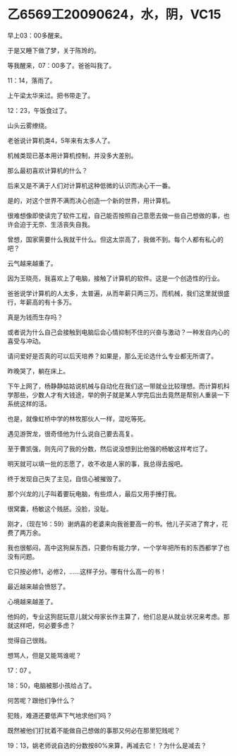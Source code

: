 # 乙6569工20090624，水，阴，VC15

早上03：00多醒来。

于是又睡下做了梦，关于陈玲的。

等我醒来，07：00多了。爸爸叫我了。

11：14，落雨了。

上午梁太华来过。把书带走了。

12：23，午饭食过了。

山头云雾缭绕。

老爸说计算机类4，5年来有太多人了。

机械类现已基本用计算机控制，并没多大差别。

那么最初喜欢计算机的什么？

后来又是不满于人们对计算机这种低微的认识而决心干一番。

是的，对这个世界不满而决心创造一个新的世界，用计算机。

很难想像即使读完了软件工程，自己能否按照自己意愿去做一些自己想做的事，也许会迫于无奈、生活丧失自我。

曾想，国家需要什么我就干什么。但这太崇高了，我做不到。每个人都有私心的吧？

云气越来越重了。

因为王晓亮，我喜欢上了电脑，接触了计算机的软件。这是一个创造性的行业。

爸爸说学计算机的人太多，太普遍，从而年薪只两三万。而机械，我们这里就很盛行，年薪高的有十多万。

真是为钱而生存吗？

或者说为什么自己会接触到电脑后会心情抑制不住的兴奋与激动？一种发自内心的喜受与冲动。

请问爱好是否真的可以后天培养？如果是，那么无论选什么专业都无所谓了。

昨晚哭了，躺在床上。

下午上网了，杨静静姑姑说机械与自动化在我们这一带就业比较理想。而计算机科学那些，少数人才有大钱途，举的例子就是某人学完后出去竟然是帮别人重装一下系统这样的活。

也是，就像虹桥中学的林牧那伙人一样，混吃等死。

遇见游贺龙，很奇怪他为什么说自己要去高复。

至于曹凯强，则先问了我的分数，然后说没想到比他强的杨敏这样考烂了。

明天就可以填一批的志愿了，收不收是人家的事，我总得去报吧。

终于发现自己失了主见，自信心被摧毁了。

那个兴龙的儿子叫着要玩电脑，有些烦人，最后又用手捶打我。

很窝囊，杨敏这个贱胚。没脸，没耻。

刚才，（现在16：59）谢炳喜的老婆来向我爸要高一的书。他儿子买进了育才，花费了两万余。

我也很郁闷，高中这狗屎东西，只要你有能力学，一个学年把所有的东西都学了也没有问题。

它只按必修1，必修2，……这样子分。哪有什么高一的书！

最近越来越会愤怒了。

心境越来越差了。

他妈的，专业这狗屁玩意儿就父母家长作主算了，他们总是从就业状况来考虑。那就这样吧，何必要多虑？

觉得自己很贱。

想骂人，但是又能骂谁呢？

17：07 。

18：50，电脑被那小孩给占了。

何苦呢？跟他们争什么？

犯贱，难道还要低声下气地求他们吗？

既然被他们打扰着不能做自己想做的事那又何必在那里犯贱呢？

19：13，姚老师说自选的分数按80%来算，再减去它！？为什么是减去？

